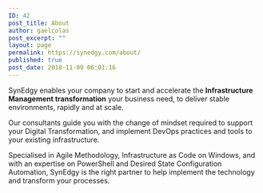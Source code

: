 ```yaml
---
ID: 42
post_title: About
author: gaelcolas
post_excerpt: ""
layout: page
permalink: https://synedgy.com/about/
published: true
post_date: 2018-11-09 06:01:16
---
```


SynEdgy enables your company to start and accelerate the **Infrastructure Management transformation** your business need, to deliver stable environments, rapidly and at scale.

Our consultants guide you with the change of mindset required to support your Digital Transformation, and implement DevOps practices and tools to your existing infrastructure.

Specialised in Agile Methodology, Infrastructure as Code on Windows, and with an expertise on PowerShell and Desired State Configuration Automation, SynEdgy is the right partner to help implement the technology and transform your processes.